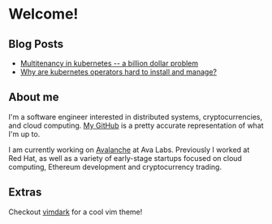 # Welcome!


## Blog Posts
* [Multitenancy in kubernetes -- a billion dollar problem](posts/multitenancy-in-kubernetes-a-billion-dollar-problem.md)
* [Why are kubernetes operators hard to install and manage?](posts/why-are-kubernetes-operators-hard-to-install-and-manage.md)

## About me
I'm a software engineer interested in distributed systems, cryptocurrencies, and cloud computing. [My GitHub](https://github.com/exdx) is a pretty accurate representation of what I'm up to. 

I am currently working on [Avalanche](https://www.avax.network) at Ava Labs. Previously I worked at Red Hat, as well as a variety of early-stage startups focused on cloud computing, Ethereum development and cryptocurrency trading. 

## Extras
Checkout [vimdark](https://github.com/ldelossa/vimdark) for a cool vim theme!
